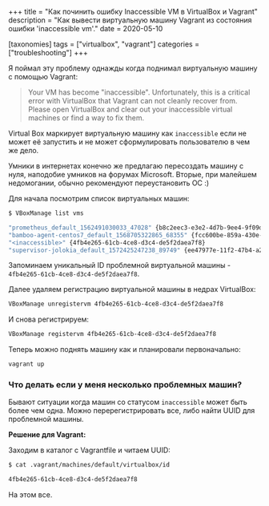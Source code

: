 +++
title = "Как починить ошибку Inaccessible VM в VirtualBox и Vagrant"
description = "Как вывести виртуальную машину Vagrant из состояния ошибки 'inaccessible vm'."
date = 2020-05-10

[taxonomies]
tags = ["virtualbox", "vagrant"]
categories = ["troubleshooting"]
+++

Я поймал эту проблему однажды когда поднимал виртуальную машину с помощью Vagrant:

> Your VM has become "inaccessible". Unfortunately, this is a critical error with VirtualBox that Vagrant 
> can not cleanly recover from. Please open VirtualBox and clear out your 
> inaccessible virtual machines or find a way to fix them.

Virtual Box маркирует виртуальную машину как `inaccessible` если не может её запустить и 
не может сформулировать пользователю в чем же дело.

Умники в интернетах конечно же предлагаю пересоздать машину с нуля, наподобие умников на форумах Microsoft. 
Вторые, при малейшем недомогании, обычно рекомендуют переустановить ОС :)

Для начала посмотрим список виртуальных машин:

```bash
$ VBoxManage list vms

"prometheus_default_1562491030033_47028" {b8c2eec3-e3e2-4d7b-9ee4-9f09d7691a71}
"bamboo-agent-centos7_default_1568705322865_68355" {fcc600be-859a-430e-8da2-f3ff8dfa2d9f}
"<inaccessible>" {4fb4e265-61cb-4ce8-d3c4-de5f2daea7f8}
"supervisor-jolokia_default_1572425247238_89749" {ee47977e-11f2-47b4-a2af-756cfff524f2}
```

Запоминаем уникальный ID проблемной виртуальной машины - `4fb4e265-61cb-4ce8-d3c4-de5f2daea7f8`. 

Далее удаляем регистрацию виртуальной машины в недрах VirtualBox:

```bash
VBoxManage unregistervm 4fb4e265-61cb-4ce8-d3c4-de5f2daea7f8
```

И снова регистрируем:

```bash
VBoxManage registervm 4fb4e265-61cb-4ce8-d3c4-de5f2daea7f8
```

Теперь можно поднять машину как и планировали первоначально:

```bash
vagrant up
```

### Что делать если у меня несколько проблемных машин?

Бывают ситуации когда машин со статусом `inaccessible` может быть более чем одна. Можно перерегистрировать все, либо
найти UUID для проблемной машины.

**Решение для Vagrant:**

Заходим в каталог с Vagrantfile и читаем UUID:

```bash
$ cat .vagrant/machines/default/virtualbox/id

4fb4e265-61cb-4ce8-d3c4-de5f2daea7f8
```

На этом все.
